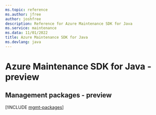 ```yaml
---
ms.topic: reference
ms.author: jfree
author: joshfree
description: Reference for Azure Maintenance SDK for Java
ms.service: maintenance
ms.data: 11/01/2022
title: Azure Maintenance SDK for Java
ms.devlang: java
---
```

# Azure Maintenance SDK for Java - preview

## Management packages - preview
[!INCLUDE [mgmt-packages](maintenance-mgmt-index.md)]